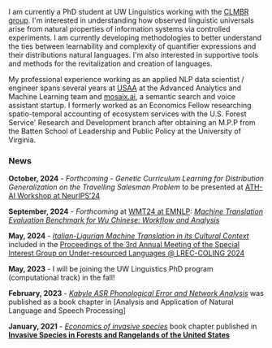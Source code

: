 I am currently a PhD student at UW Linguistics working with the [CLMBR group](https://clmbr.shane.st/). I'm interested in understanding how observed linguistic universals arise from natural properties of information systems via controlled experiments. I am currently developing methodologies to better understand the ties between learnability and complexity of quantifier expressions and their distributions natural languages. I'm also interested in supportive tools and methods for the revitalization and creation of languages.

My professional experience working as an applied NLP data scientist / engineer spans several years at [USAA](https://www.usaa.com/) at the Advanced Analytics and Machine Learning team and [mosaix.ai](https://www.mosaix.ai/), a semantic search and voice assistant startup. I formerly worked as an Economics Fellow researching spatio-temporal accounting of ecosystem services with the U.S. Forest Service' Research and Development branch after obtaining an M.P.P from the Batten School of Leadership and Public Policy at the University of Virginia.

### News

**October, 2024** - *Forthcoming* - *Genetic Curriculum Learning for Distribution Generalization on the Travelling Salesman Problem* to be presented at [ATH-AI Workshop at NeurIPS’24](https://mathai2024.github.io/)

**September, 2024** - *Forthcoming* at [WMT24 at EMNLP](https://www2.statmt.org/wmt24/): *[Machine Translation Evaluation Benchmark for Wu Chinese: Workflow and Analysis](https://arxiv.org/pdf/2410.10278)*

**May, 2024** - *[Italian-Ligurian Machine Translation in its Cultural Context](https://aclanthology.org/2024.sigul-1.21/)* included in the [Proceedings of the 3rd Annual Meeting of the Special Interest Group on Under-resourced Languages @ LREC-COLING 2024](https://aclanthology.org/volumes/2024.sigul-1/)

**May, 2023** - I will be joining the UW Linguistics PhD program (computational track) in the fall!

**February, 2023** - *[Kabyle ASR Phonological Error and Network Analysis](https://link.springer.com/book/10.1007/978-3-031-11035-1)* was published as a book chapter in [Analysis and Application of Natural Language and Speech Processing]

**January, 2021** - *[Economics of invasive species](https://scholar.google.com/citations?view_op=view_citation&hl=en&user=-tAcAUsAAAAJ&citation_for_view=-tAcAUsAAAAJ:Wp0gIr-vW9MC)* book chapter published in **[Invasive Species in Forests and Rangelands of the United States](https://link.springer.com/book/10.1007/978-3-030-45367-1)**
